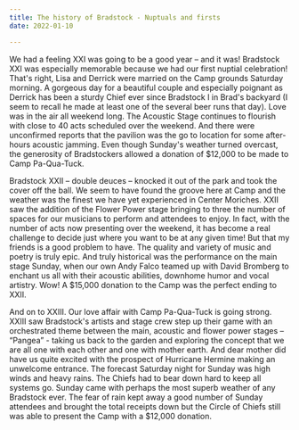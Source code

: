 ```yaml
---
title: The history of Bradstock - Nuptuals and firsts
date: 2022-01-10

---
```

We had a feeling XXI was going to be a good year – and it was! Bradstock XXI was especially memorable because we had our first nuptial celebration!  That's right, Lisa and Derrick were married on the Camp grounds Saturday morning. A gorgeous day for a beautiful couple and especially poignant as Derrick has been a sturdy Chief ever since Bradstock I  in Brad's backyard (I seem to recall he made at least one of the several beer runs that day). Love was in the air all weekend long. The Acoustic Stage continues to flourish with close to 40 acts scheduled over the weekend. And there were unconfirmed reports that the pavilion was the go to location for some after-hours acoustic jamming. Even though Sunday's weather turned overcast, the generosity of Bradstockers allowed a donation of $12,000 to be made to Camp Pa-Qua-Tuck.

Bradstock XXII – double deuces – knocked it out of the park and took the cover off the ball. We seem to have found the groove here at Camp and the weather was the finest we have yet experienced in Center Moriches. XXII  saw the addition of the Flower Power stage bringing to three the number of spaces for our musicians to perform and attendees to enjoy.  In fact, with the number of acts now presenting over the weekend, it has become a real challenge to decide just where you want to be at any given time!  But that my friends is a good problem to have. The quality and variety of music and poetry is truly epic. And truly historical was the performance on the main stage Sunday,  when our own Andy Falco teamed up with David Bromberg to enchant us all with their acoustic abilities, downhome humor and vocal artistry. Wow! A $15,000 donation to the Camp was the perfect ending to XXII.

And on to XXIII. Our love affair with Camp Pa-Qua-Tuck is going strong. XXIII saw Bradstock's artists and stage crew step up their game with an orchestrated theme between the main, acoustic and flower power stages – “Pangea” - taking us back to the garden and exploring the concept that we are all one with each other and one with mother earth. And dear mother did have us quite excited with the prospect of Hurricane Hermine making an unwelcome entrance.  The forecast Saturday night for Sunday was high winds and heavy rains.   The Chiefs had to bear down hard to keep all systems go.  Sunday came with perhaps the most superb weather of any Bradstock ever. The fear of rain kept away a good number of Sunday attendees and brought the total receipts down but the Circle of Chiefs still was able to present the Camp with a $12,000 donation.